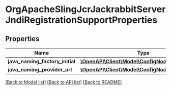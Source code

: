 # OrgApacheSlingJcrJackrabbitServerJndiRegistrationSupportProperties

## Properties
Name | Type | Description | Notes
------------ | ------------- | ------------- | -------------
**java_naming_factory_initial** | [**\OpenAPI\Client\Model\ConfigNodePropertyString**](ConfigNodePropertyString.md) |  | [optional] 
**java_naming_provider_url** | [**\OpenAPI\Client\Model\ConfigNodePropertyString**](ConfigNodePropertyString.md) |  | [optional] 

[[Back to Model list]](../README.md#documentation-for-models) [[Back to API list]](../README.md#documentation-for-api-endpoints) [[Back to README]](../README.md)


